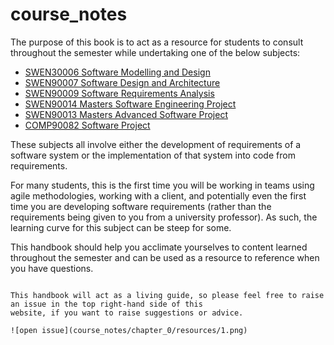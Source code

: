 # course_notes

The purpose of this book is to act as a resource for students to consult throughout the semester while undertaking one of the below subjects:

- [SWEN30006 Software Modelling and Design](https://handbook.unimelb.edu.au/2022/subjects/swen30006)
- [SWEN90007 Software Design and Architecture](https://handbook.unimelb.edu.au/2022/subjects/swen90007)
- [SWEN90009 Software Requirements Analysis](https://handbook.unimelb.edu.au/2022/subjects/swen90009)
- [SWEN90014 Masters Software Engineering Project](https://handbook.unimelb.edu.au/2022/subjects/swen90014)
- [SWEN90013 Masters Advanced Software Project](https://handbook.unimelb.edu.au/2022/subjects/swen90013)
- [COMP90082 Software Project](https://handbook.unimelb.edu.au/2022/subjects/comp90082)

These subjects all involve either the development of requirements of a software system or the implementation of that system into code from requirements.

For many students, this is the first time you will be working in teams using agile methodologies, working with a client, and potentially even the first time you are developing software requirements (rather than the requirements being given to you from a university professor). As such, the learning curve for this subject can be steep for some.

This handbook should help you acclimate yourselves to content learned throughout the semester and can be used as a
resource to reference when you have questions.

```{attention} 

This handbook will act as a living guide, so please feel free to raise an issue in the top right-hand side of this 
website, if you want to raise suggestions or advice.

![open issue](course_notes/chapter_0/resources/1.png)

```
